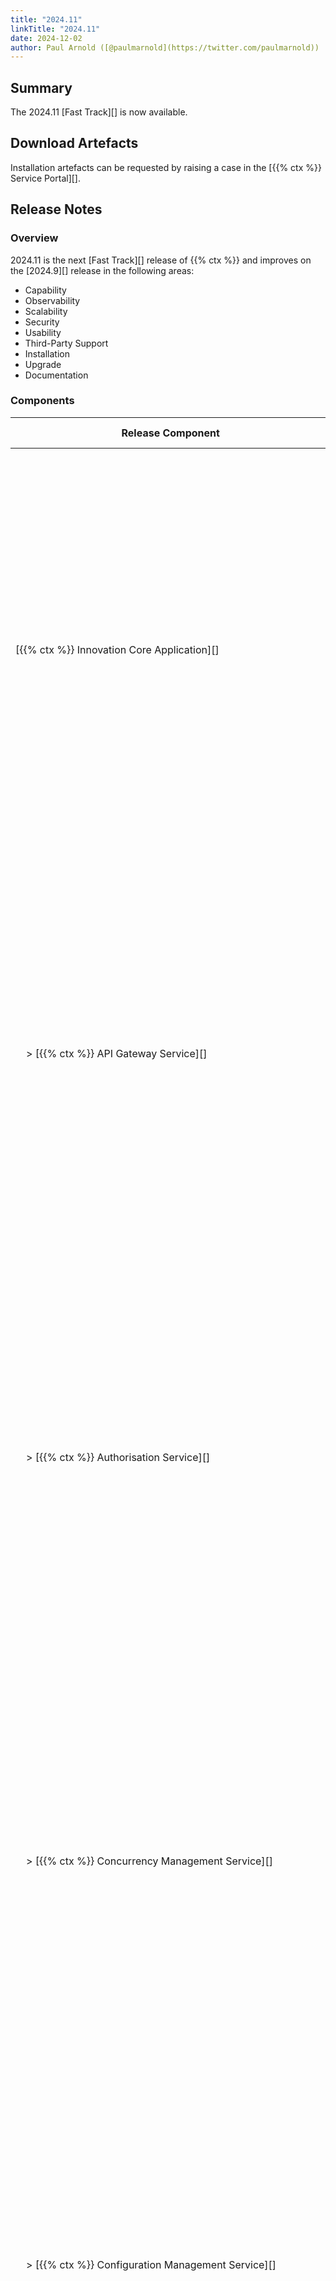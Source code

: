 ```yaml
---
title: "2024.11"
linkTitle: "2024.11"
date: 2024-12-02
author: Paul Arnold ([@paulmarnold](https://twitter.com/paulmarnold))
---
```


## Summary

The 2024.11 [Fast Track][] is now available.

## Download Artefacts

Installation artefacts can be requested by raising a case in the [{{% ctx %}} Service Portal][].

## Release Notes

### Overview

2024.11 is the next [Fast Track][] release of {{% ctx %}} and improves on the [2024.9][] release in the following areas:

* Capability
* Observability
* Scalability
* Security
* Usability
* Third-Party Support
* Installation
* Upgrade
* Documentation

<!-- TODO: Add Summary -->

### Components

<!-- TODO: Update table -->

| <nobr> Release Component </nobr>                                               | Version       | Updated | Update Type   | Breaking Change | Notes  |
|--------------------------------------------------------------------------------|---------------|---------|---------------|-----------------|--------|
| <nobr>[{{% ctx %}} Innovation Core Application][] </nobr>                      | 53.0.0.24430  | Yes     | Major         | Yes             | Major changes occurred between releases, these changes are related to the reduction of the total number of NServiceBus endpoints and RabbitMQ queues are [breaking][Breaking - Reduction of total number of NServiceBus endpoints and RabbitMQ queues] between 2024.7 and 2024.9 if upgraded on its own   |
| <nobr>&nbsp; &nbsp; > [{{% ctx %}} API Gateway Service][] </nobr>              | 38.3.0.24430  | Yes     | Major         | Yes             | Major changes occurred between releases, these changes are related to the reduction of the total number of NServiceBus endpoints and RabbitMQ queues are [breaking][Breaking - Reduction of total number of NServiceBus endpoints and RabbitMQ queues] between 2024.7 and 2024.9 if upgraded on its own   |
| <nobr>&nbsp; &nbsp; > [{{% ctx %}} Authorisation Service][] </nobr>            | 7.0.2.24430   | Yes     | Major         | Yes             | Major changes occurred between releases, these changes are related to the reduction of the total number of NServiceBus endpoints and RabbitMQ queues are [breaking][Breaking - Reduction of total number of NServiceBus endpoints and RabbitMQ queues] between 2024.7 and 2024.9 if upgraded on its own   |
| <nobr>&nbsp; &nbsp; > [{{% ctx %}} Concurrency Management Service][] </nobr>   | 7.0.2.24430   | Yes     | Major         | Yes             | Major changes occurred between releases, these changes are related to the reduction of the total number of NServiceBus endpoints and RabbitMQ queues are [breaking][Breaking - Reduction of total number of NServiceBus endpoints and RabbitMQ queues] between 2024.7 and 2024.9 if upgraded on its own   |
| <nobr>&nbsp; &nbsp; > [{{% ctx %}} Configuration Management Service][] </nobr> | 7.0.2.24430   | Yes     | Major         | Yes             | Major changes occurred between releases, these changes are related to the reduction of the total number of NServiceBus endpoints and RabbitMQ queues are [breaking][Breaking - Reduction of total number of NServiceBus endpoints and RabbitMQ queues] between 2024.7 and 2024.9 if upgraded on its own   |
| <nobr>&nbsp; &nbsp; > [{{% ctx %}} Data Storage Service][] </nobr>             | 9.0.13.24430  | Yes     | Major         | Yes             | Major changes occurred between releases, these changes are related to the reduction of the total number of NServiceBus endpoints and RabbitMQ queues are [breaking][Breaking - Reduction of total number of NServiceBus endpoints and RabbitMQ queues] between 2024.7 and 2024.9 if upgraded on its own   |
| <nobr>&nbsp; &nbsp; > [{{% ctx %}} Execution Management Service][] </nobr>     | 7.0.2.24430   | Yes     | Major         | Yes             | Major changes occurred between releases, these changes are related to the reduction of the total number of NServiceBus endpoints and RabbitMQ queues are [breaking][Breaking - Reduction of total number of NServiceBus endpoints and RabbitMQ queues] between 2024.7 and 2024.9 if upgraded on its own   |
| <nobr>&nbsp; &nbsp; > [{{% ctx %}} Licence Management Service][] </nobr>       | 7.0.2.24430   | Yes     | Major         | Yes             | Major changes occurred between releases, these changes are related to the reduction of the total number of NServiceBus endpoints and RabbitMQ queues are [breaking][Breaking - Reduction of total number of NServiceBus endpoints and RabbitMQ queues] between 2024.7 and 2024.9 if upgraded on its own   |
| <nobr>&nbsp; &nbsp; > [{{% ctx %}} Listeners Service][] </nobr>                | 2.0.0.24430   | Yes     |               | N/A             |        |
| <nobr>&nbsp; &nbsp; > [{{% ctx %}} Monitoring Service][] </nobr>               | 11.0.2.24430  | Yes     | First Release | Yes             | Major changes occurred between releases, these changes are related to the reduction of the total number of NServiceBus endpoints and RabbitMQ queues are [breaking][Breaking - Reduction of total number of NServiceBus endpoints and RabbitMQ queues] between 2024.7 and 2024.9 if upgraded on its own   |
| <nobr>&nbsp; &nbsp; > [{{% ctx %}} Package Management Service][] </nobr>       | 11.0.2.24430  | Yes     | Major         | Yes             | Major changes occurred between releases, these changes are related to the reduction of the total number of NServiceBus endpoints and RabbitMQ queues are [breaking][Breaking - Reduction of total number of NServiceBus endpoints and RabbitMQ queues] between 2024.7 and 2024.9 if upgraded on its own   |
| <nobr>&nbsp; &nbsp; > [{{% ctx %}} Provisioning Service][] </nobr>             | 13.1.2.24430  | Yes     | Major         | Yes             | Major changes occurred between releases, these changes are related to the reduction of the total number of NServiceBus endpoints and RabbitMQ queues are [breaking][Breaking - Reduction of total number of NServiceBus endpoints and RabbitMQ queues] between 2024.7 and 2024.9 if upgraded on its own   |
| <nobr>&nbsp; &nbsp; > [{{% ctx %}} Scheduling Service][] </nobr>               | 7.0.8.24430   | Yes     | Major         | Yes             | Major changes occurred between releases, these changes are related to the reduction of the total number of NServiceBus endpoints and RabbitMQ queues are [breaking][Breaking - Reduction of total number of NServiceBus endpoints and RabbitMQ queues] between 2024.7 and 2024.9 if upgraded on its own   |
| <nobr>&nbsp; &nbsp; > [{{% ctx %}} Triggers Service][] </nobr>                 | 11.0.0.24430  | Yes     | Major         | Yes             | Major changes occurred between releases, these changes are related to the reduction of the total number of NServiceBus endpoints and RabbitMQ queues are [breaking][Breaking - Reduction of total number of NServiceBus endpoints and RabbitMQ queues] between 2024.7 and 2024.9 if upgraded on its own   |
| <nobr>[{{% ctx %}} Innovation Execution Application][] </nobr>                 | 24.1.1.24430  | Yes     | Major         | Yes             | Major changes occurred between releases, these changes are related to the reduction of the total number of NServiceBus endpoints and RabbitMQ queues are [breaking][Breaking - Reduction of total number of NServiceBus endpoints and RabbitMQ queues] between 2024.7 and 2024.9 if upgraded on its own   |
| <nobr>&nbsp; &nbsp; > [{{% ctx %}} Execution Service][] </nobr>                | 24.1.1.24430  | Yes     | Major         | Yes             | Major changes occurred between releases, these changes are related to the reduction of the total number of NServiceBus endpoints and RabbitMQ queues are [breaking][Breaking - Reduction of total number of NServiceBus endpoints and RabbitMQ queues] between 2024.7 and 2024.9 if upgraded on its own   |
| <nobr>[{{% ctx %}} Gateway][Gateway], including [{{% ctx %}} Studio][] </nobr> | 12.3.2.24430  | Yes     | Major         | Yes             | Major changes occurred between releases, these changes are related to the server-side validation of the APIs are [breaking][Breaking - Server-side validation added to {{% ctx %}} Gateway API] between 2024.7 and 2024.9 |
| <nobr>[{{% ctx %}} Blocks Package][Blocks] </nobr>                             | 48.2.0.24420  | Yes     | Major         | Yes             | Major changes occurred between releases, these changes are related to the upgrade to .NET 8 and are [breaking][Breaking - Upgrade to .NET 8] between 2024.7 and 2024.9 |
| <nobr>[{{% ctx %}} Interaction Portal][Interaction Portal] </nobr>             | 2.0.0.24340   | No      | N/A           | N/A             |        |
| <nobr>{{% ctx %}} App Server Install Scripts </nobr>                           | 5.2.3.24430   | Yes     | Minor         | N/A             |        |
| <nobr>{{% ctx %}} Web App Server Install Scripts </nobr>                       | 8.1.1.24420   | Yes     | Patch         | N/A             |        |
| <nobr>{{% ctx %}} Upgrade Scripts </nobr>                                      | 1.2.8.24430   | Yes     | Patch         | N/A             |        |
| <nobr>{{% ctx %}} Licence Fingerprint Generator </nobr>                        | 4.1.0.24360   | Yes     | Major         | Yes             | Major changes occurred between releases, these changes are related to the upgrade to .NET 8 and are [breaking][Breaking - Upgrade to .NET 8] between 2024.7 and 2024.9 |
| <nobr>{{% ctx %}} Encryption Key Generator </nobr>                             | 2.0.0.24350   | Yes     | Major         | Yes             | Major changes occurred between releases, these changes are related to the upgrade to .NET 8 and are [breaking][Breaking - Upgrade to .NET 8] between 2024.7 and 2024.9 |
| <nobr>{{% ctx %}} Encryptor </nobr>                                            | 3.1.0.24330   | No      | N/A           | N/A             |        |
| <nobr>{{% ctx %}} Flows Upgrader </nobr>                                       | 2.0.0.24350   | Yes     | Major         | Yes             | Major changes occurred between releases, these changes are related to the upgrade to .NET 8 and are [breaking][Breaking - Upgrade to .NET 8] between 2024.7 and 2024.9 |
| <nobr>{{% ctx %}} Observability</nobr>                                         | 3.0.0         | No      | N/A           | N/A             |        |

### Features

#### Capability

##### Improved session update reliability on slow systems

The Cortex Interaction Portal now handles session updates more reliably on slower systems.

<!-- Cortex Interaction Portal - Concurrency issues in Reliable Collections - Update Session on slower systems -->

##### Introduced the Monitoring Service

{{% ctx %}} Gateway now includes a Monitoring Service that provides a high-level view of the system's operations.  
The Monitoring Service is provisioned by default and is available on the Operations Overview page.  

<!-- Operations Overview - Monitoring Service - Clear out daily reliable collections at midnight -->
<!-- Operations Overview - Monitoring Service - Service sometimes goes into quorum loss state -->
<!-- Operations Overview - Monitoring Service provisioned by default -->

##### Added Operations Overview API to API Gateway

The API Gateway Service now includes the following APIs:

* Get Operations Overview Data:
  * Description: Returns the operations overview graph data which consist of:
    * Flows execution Success Rate
    * Total number of Completed Executions
    * Total number of Errored Executions
  * Url path: `api/dashboards/operationsOverview/data`
  * Query parameters:
    * `packageNames`
    * `packageVersions`
    * `flowNames`
    * `startDate`
    * `endDate`

* Get Operations Overview Filters Paths:
  * Description: Returns the list of filters paths is used by the filters of the {{% ctx %}} Gateway Operations Overview page.
  * Url path: `api/dashboards/operationsOverview/filters/paths`
  * Query parameters:
    * `startDate`
    * `endDate`

<!-- Operations Overview - APIs - Get All Data - Based on packageName and packageVersion -->
<!-- Operations Overview - APIs - Get All Data - Get All Filters - FlowPath keys should be lowercased -->
<!-- Operations Overview - APIs - Get All Data - Return Total Number of Completed and Errored Executions -->
<!-- Operations Overview - APIs - Get All Data- Based on startDate and endDate -->
<!-- Operations Overview - APIs - Get FilterPaths Data - Based on startDate and endDate -->
<!-- Operations Overview - APIs - Get FilterPaths Data - Based on startDate and endDate -->
<!-- Operations Overview - APIs - GetRunningExecutions and GetAggregatedClusterHealthAPI - Set Log Level to Trace -->

##### Introduced the Operations Overview page

{{% ctx %}} Gateway now includes an Operations Overview page that provides a high-level view of the system's operations.

<!-- Operations Overview - Remove feature flag -->

##### Added Current Status tiles to the Operations Overview page

The Operations Overview page now includes tiles that display the current status of the system, which includes:

* License consumption
* Cluster health
* Running Executions

<!-- Operations Overview - Cluster Health Tile - Link should go to correct SF Explorer page -->

##### Added Filters to the Operations Overview page

The Operations Overview page now includes filters that allow users to filter data based on the selected timespan, packages, package versions and flows.

<!-- Operations Overview - Filters - Available filters are returned based on selected timespan -->
<!-- Operations Overview - Filters - User can filter data based on Package and Package version -->

##### Added Graphs to the Operations Overview page

The Operations Overview page now includes graphs that display the following data:

* Success rate
* Completed flows
* Errored flows

<!-- Operations Overview - Graphs - Add completed flows graph -->
<!-- Operations Overview - Graphs - Add Errored flows graph -->
<!-- Operations Overview - Graphs - Success Rate - Change display value to be int instead of float -->
<!-- Operations Overview - Graphs - Success Rate graph is updated on Sync Data -->

##### Added configuration for query parameter length

{{% ctx %}} Gateway `web.config` now includes configuration settings allowing to configure the maximum query parameter length.  
Currently, there is no documentation available on how to do this. For further assistance, please raise a case in the [{{% ctx %}} Service Portal][].

<!-- Operations Overview - 404 when query parameter is too long -->

##### Added support for multiple Cortex Interaction Portal running on the same machine

The Cortex Interaction Portal can now be installed multiple times on the same machine.  
This allows for multiple instances of the Interaction Portal to be run on the same machine, each with its own configuration and data.

<!-- Interaction Portal - Changes are done and packaged -->

#### Observability

##### Reduced the maximum size of Service Fabric Trace Logs

The maximum size of Service Fabric Trace Logs has been reduced to reduce the amount of disk space used.

<!-- Logging - Reduce Service Fabric Trace Logs Maximum Size -->

#### Scalability

##### Improved the performance of the Execution Management Service

The performance of the Execution Management Service has been improved to handle high volumes of executions more efficiently.

<!-- Service Fabric - Execution Management service queue builds up rapidly with high volumes of executions -->

##### Increased the header size limit for Service Fabric API Gateway

The header size limit for the Service Fabric API Gateway has been increased to allow for larger headers to be processed.

<!-- Service Fabric - Header size limit - 2024.11 and PATCH 2024.9 -->

#### Security

##### Reviewed the Content-security-policy directives

The Content-security-policy directives have been reviewed and updated to ensure that they are secure.

<!-- Security - Content-security-policy directives should be reviewed and updated (Cortex Gateway) -->

##### Introduced the Permissions-Policy header

The Permissions-Policy header has been introduced to improve security.

<!-- Security - Permissions-Policy header needs to be introduced (Cortex Gateway) -->

##### Deleted the guest user from RabbitMQ on installation and upgrade

The guest user is now deleted from RabbitMQ on installation and upgrade to improve security.

<!-- Security - Installation - RabbitMQ - Delete guest user -->
<!-- Security - Upgrade - RabbitMQ - Delete guest user -->

##### Removed the X-XSS-PROTECTION header

The X-XSS-PROTECTION header has been removed as it is deprecated.

<!-- Security - X-XSS-PROTECTION header is deprecated (Cortex Gateway) -->

#### Usability

#### Third-party Support

##### Added Health Check API to Service Fabric API Gateway

A Health Check API has been added to the Service Fabric API Gateway to allow third-party load balancers to check the health of the system.

<!-- Health Check API For Third Party Load Balancers -->

##### Updated 3rd Party Libraries

The following 3rd party libraries have been updated on {{% ctx %}} Gateway:

* Fuse
* jQuery
* jQuery UI
* Moment.js
* Stacktrace.js

<!-- Upgrade 3rd Party Libraries - Fuse library should be updated (Cortex Gateway) -->
<!-- Upgrade 3rd Party Libraries - jQuery library should be updated (Cortex Gateway) -->
<!-- Upgrade 3rd Party Libraries - jQuery UI library should be updated (Cortex Gateway) -->
<!-- Upgrade 3rd Party Libraries - Moment.js library should be updated (Cortex Gateway) -->
<!-- Upgrade 3rd Party Libraries - Stacktrace.js library should be updated (Cortex Gateway) -->

#### Installation

##### Added check for certificate friendly name

The installation script now checks for the presence of a certificate friendly name and throws an error if it is not present.

<!-- Installation - Gateway install certificate friendly name not present should throw error -->

##### Changed the installation script to use PSDrive to improve compatibility

The installation script now uses PSDrive to improve compatibility with different environments.

<!-- Installation - Permission issues using network paths -->

##### Added support for RabbitMQ log file rotation

The installation script now sets up log file rotation RabbitMQ.

<!-- Installation - RabbitMq log file rotation - 2024.11 and PATCH 2024.9 -->

#### Upgrade

##### Added support for RabbitMQ log file rotation

The installation script now sets up log file rotation RabbitMQ.

<!-- Installation - RabbitMq log file rotation - 2024.11 and PATCH 2024.9 -->

##### Improved of the load balancer upgrade process

The upgrade process now restores the files to pre-upgrade if the load balancer upgrade fails.

<!-- Upgrade - Fix if load balancer upgrade fails -->

##### Streamlined the timeout of the Register-ServiceFabricApplicationType command with other commands

The timeout of the Register-ServiceFabricApplicationType command has been set to 1800s, like other commands.

<!-- Upgrade - Register-ServiceFabricApplcationType timing out - 2024.11 and PATCH 2024.9 -->

##### Changed the extension of the studio package created by the upgrade script

The studio package created by the upgrade script now has the file extension `.studiopkg` to be consistent with the documentation.

<!-- Installation - The studio package created by the upgrade script has the following file extension .StudioPkg but in docs its .studiopkg - should be .studiopkg -->

#### Documentation

##### Added how to add the encryption key to the Load Balancer server

The documentation now includes instructions on how to add the encryption key to the Load Balancer server during both installation and upgrade.

<!-- Product Portal - 2024.11 Encryption key needs adding to load balancer server -->


<!-- Product Portal - Release Notes - Grafana components -Versioning in components table and linking to release tags in github as well as CORTEX version - TODO -->

##### Updated ports used by {{% ctx %}}

The documentation has been updated to include the new ports used by {{% ctx %}}.

<!-- Product Portal - Update Ports -->

### Bug Fixes

#### Capability

##### Send Email Using Microsoft365 block crashes the Execution Service

A bug has been fixed where the Send Email Using Microsoft365 block would crash the Execution Service.

<!-- Blocks - SendEmailUsingMicrosoft365Block crashes Execution Service -->

##### Published packages with nested flows fail to execute

A bug has been fixed where published flows containing nested flows up to three layers deep would throw a KeyNotFoundException when attempting to execute the third layer.

<!-- Execution Service - Can't run child flows of child flows -->

##### LINQ expression does not work

A bug has been fixed where LINQ expressions would not work at all.

<!-- Flow Engine - LINQ is broken -->

##### Expression containing a string.Split() causes an exception

A bug has been fixed where an expression containing a string.Split() would sometimes throw a runtime exception.

<!-- Flow Engine - string.Split() causes exception -->

##### Opened ports for RabbitMQ Stream

A bug has been fixed logs were being generated due to RabbitMQ Stream ports not being open.

<!-- RabbitMQ - Stream Ports not open creates errors in logs -->

#### Usability

##### LiveView datetime picker styling issues

A bug has been fixed where the LiveView datetime picker would not display correctly.

<!-- LiveView datetime picker styling issues -->

#### Upgrade

#### Documentation

#### Installation

##### Fixed error the installation what-if command

The installation script no longer import the ServiceFabric PowerShell module when running the what-if command.

<!-- Installation - What if importing service fabric module -->

##### Update certificate doesn't update load balancer health check subject name

A bug has been fixed where updating the certificate would not update the load balancer health check subject name.

<!-- Installation - Update Certificate doesnt update load balancer health check subject name -->


<!--  -->


<!-- ?? TODO ?? -->
<!-- CORTEX 7 - Docs - Update "Platform Architecture" documents (Word & PDF) -->
<!-- CORTEX 7 - Docs - Updates (Various changes, incl. version 7.3, supports Windows and SQL 2022) -->
<!-- CORTEX 7 - Installation - Auto Installer Updates for SQL Server 2022 -->
<!-- CORTEX 7 - Installation PBIS - Split -->
<!-- CORTEX 7 - Upgrade testing - Dual Site -->
<!-- Installation - Test port usage script is wrong -->
<!-- Helplink - Configuration - Update to latest engine and blocks version and net8 -->
<!-- Process Design & Execution - Remove feature flag - was last release I believe -->

### Breaking Changes

The following features have introduced breaking changes in the 2024.11 release of the {{% ctx %}} Platform:

### Known Limitations

There are no known limitations added as part of the 2024.9 release of the {{% ctx %}} Platform.

## Version Support

### Operating Systems

| OS Type | Supported Versions                                |
|---------|---------------------------------------------------|
| Windows | <ul><li>Server 2019</li><li>Server 2022</li></ul> |
| Linux   | Linux is not currently supported                  |

### 7.X Compatibility

| 7.X Version | Is compatible? | Notes                                        |
|-------------|----------------|----------------------------------------------|
| 7.2         | Yes            |                                              |
| 7.1         | No             | Need to upgrade 7.1 to 7.2 for compatibility |
| 7.0         | No             | Need to upgrade 7.0 to 7.2 for compatibility |

### Flow Compatibility

| Release | Compatibility Version |
|---------|-----------------------|
| 2024.11 | 31.24311              |
| 2024.9  | 31.24311              |
| 2024.7  | 31.24311              |
| 2024.5  | 31.24311              |
| 2024.3  | 30                    |

### Grafana Components Compatibility

| Release | Grafana WebApp Version   | Grafana Loki Version | Observability Version        |
|---------|--------------------------|----------------------|------------------------------|
| 2024.11 | [10.4.1][Grafana 10.4.1] | [3.0.0][Loki 3.0.0]  | [3.0.0][Observability 3.0.0] |
| 2024.9  | [10.4.1][Grafana 10.4.1] | [3.0.0][Loki 3.0.0]  | [3.0.0][Observability 3.0.0] |
| 2024.7  | [10.4.1][Grafana 10.4.1] | [3.0.0][Loki 3.0.0]  | [3.0.0][Observability 3.0.0] |
| 2024.5  | [10.4.1][Grafana 10.4.1] | [3.0.0][Loki 3.0.0]  | [3.0.0][Observability 3.0.0] |
| 2024.3  | [8.5.4][Grafana 8.5.4]   | [2.5.0][Loki 2.5.0]  | [2.2.0][Observability 2.2.0] |

## Install Instructions

If you are installing a new 2024.11 platform or adding it to an existing 7.2 Installation see the guidance below; otherwise, if you are upgrading from an existing 2024.9 platform refer to the [Upgrade Instructions][].

Installing {{% ctx %}} Only:

* [Multiple Server - With HA][Innovation Only - Multiple Server - With HA]
* [Single Server - Without HA][Innovation Only - Single Server - Without HA]

Adding {{% ctx %}} to a 7.2 Installation:

* [Multiple Server - With HA][Adding Innovation to a 7.2 Installation - Multiple Server - With HA]
* [Single Server - Without HA][Adding Innovation to a 7.2 Installation - Single Server - Without HA]

## Upgrade Instructions

If you are upgrading from an existing 2024.9 platform see the guidance below:

Upgrading {{% ctx %}}:

* [Multiple Server - With HA][Upgrade - Multiple Server - With HA]
* [Single Server - Without HA][Upgrade - Single Server - Without HA]

## Upcoming Releases

Releases are currently forecast to be made available on:

| Release | Release Type   | Forecast Release Date              |
|---------|----------------|------------------------------------|
| 2025.1  | [Fast Track][] | Week commencing 10th February 2024 |

[{{% ctx %}} Innovation Core Application]: {{< url path="Cortex.Guides.CortexInnovation.CoreApplication.MainDoc" version="2024.11" >}}
[{{% ctx %}} API Gateway Service]: {{< url path="Cortex.Guides.CortexInnovation.CoreApplication.Services.ApiGatewayService.MainDoc" version="2024.11" >}}
[{{% ctx %}} Authorisation Service]: {{< url path="Cortex.Guides.CortexInnovation.CoreApplication.Services.AuthorisationService.MainDoc" version="2024.11" >}}
[{{% ctx %}} Concurrency Management Service]: {{< url path="Cortex.Guides.CortexInnovation.CoreApplication.Services.ConcurrencyManagementService.MainDoc" version="2024.11" >}}
[{{% ctx %}} Configuration Management Service]: {{< url path="Cortex.Guides.CortexInnovation.CoreApplication.Services.ConfigurationManagementService.MainDoc" version="2024.11" >}}
[{{% ctx %}} Data Storage Service]: {{< url path="Cortex.Guides.CortexInnovation.CoreApplication.Services.DataStorageService.MainDoc" version="2024.11" >}}
[{{% ctx %}} Execution Management Service]: {{< url path="Cortex.Guides.CortexInnovation.CoreApplication.Services.ExecutionManagementService.MainDoc" version="2024.11" >}}
[{{% ctx %}} Licence Management Service]: {{< url path="Cortex.Guides.CortexInnovation.CoreApplication.Services.LicenceManagementService.MainDoc" version="2024.11" >}}
[{{% ctx %}} Listeners Service]: {{< url path="Cortex.Guides.CortexInnovation.CoreApplication.Services.ListenersService.MainDoc" version="2024.11" >}}
[{{% ctx %}} Monitoring Service]: {{< url path="Cortex.Guides.CortexInnovation.CoreApplication.Services.MonitoringService.MainDoc" version="2024.11" >}}
[{{% ctx %}} Package Management Service]: {{< url path="Cortex.Guides.CortexInnovation.CoreApplication.Services.PackageManagementService.MainDoc" version="2024.11" >}}
[{{% ctx %}} Provisioning Service]: {{< url path="Cortex.Guides.CortexInnovation.CoreApplication.Services.ProvisioningService.MainDoc" version="2024.11" >}}
[{{% ctx %}} Scheduling Service]: {{< url path="Cortex.Guides.CortexInnovation.CoreApplication.Services.SchedulingService.MainDoc" version="2024.11" >}}
[{{% ctx %}} Triggers Service]: {{< url path="Cortex.Guides.CortexInnovation.CoreApplication.Services.TriggersService.MainDoc" version="2024.11" >}}
[{{% ctx %}} Innovation Execution Application]: {{< url path="Cortex.Guides.CortexInnovation.ExecutionApplication.MainDoc" version="2024.11" >}}
[{{% ctx %}} Execution Service]: {{< url path="Cortex.Guides.CortexInnovation.ExecutionApplication.Services.ExecutionService.MainDoc" version="2024.11" >}}
[Interaction Portal]: {{< url path="Cortex.Guides.CortexInteractionPortal.MainDoc" version="2024.11" >}}

[Upgrade Instructions]: {{< ref "#upgrade-instructions" >}}
[Blocks]: {{< url path="Cortex.Reference.Blocks.MainDoc" version="2024.11" >}}

[Gateway]: {{< url path="Cortex.Guides.Gateway.MainDoc" version="2024.11" >}}

[Innovation Only - Single Server - Without HA]: {{< url path="Cortex.GettingStarted.OnPremise.InstallInnovationOnly.SingleServerWithoutHA.MainDoc" version="2024.11" >}}
[Innovation Only - Multiple Server - With HA]: {{< url path="Cortex.GettingStarted.OnPremise.InstallInnovationOnly.MultipleServerWithHA.MainDoc" version="2024.11" >}}

[Adding Innovation to a 7.2 Installation - Single Server - Without HA]: {{< url path="Cortex.GettingStarted.OnPremise.AddInnovationTo72.SingleServerWithoutHA.MainDoc" version="2024.11" >}}
[Adding Innovation to a 7.2 Installation - Multiple Server - With HA]: {{< url path="Cortex.GettingStarted.OnPremise.AddInnovationTo72.MultipleServerWithHA.MainDoc" version="2024.11" >}}

[Upgrade - Single Server - Without HA]: {{< url path="Cortex.Guides.UpgradeCortex.2024.9to2024.11.SingleServerWithoutHA.MainDoc" version="2024.11" >}}
[Upgrade - Multiple Server - With HA]: {{< url path="Cortex.Guides.UpgradeCortex.2024.9to2024.11.MultipleServerWithHA.MainDoc" version="2024.11" >}}
[Breaking - Reduction of total number of NServiceBus endpoints and RabbitMQ queues]: {{< ref "#reduction-of-total-number-of-nservicebus-endpoints-and-rabbitmq-queues-1" >}}
[Breaking - Upgrade to .NET 8]: {{< ref "#upgrade-to-net-8-1" >}}
[Breaking - Server-side validation added to {{% ctx %}} Gateway API]: {{< ref "#server-side-validation-added-to-cortex-gateway-api-1" >}}

[{{% ctx %}} Studio]: {{< url path="Cortex.Guides.Studio.MainDoc" version="2024.11" >}}

[{{% ctx %}} Service Portal]: {{< url path="Cortex.ServicePortal.MainDoc" version="2024.11" >}}

[Fast Track]: {{< url path="Cortex.Reference.Glossary.F-J.FastTrack" version="2024.11" >}}

[2024.9]: {{< url path="Cortex.Blogs.Releases.2024.9.MainDoc" version="2024.11" >}}

[Grafana 8.5.4]: {{< url path="Grafana.SelfManaged.Downloads.GrafanaWebApp.Windows" >}}
[Grafana 10.4.1]: {{< url path="Grafana.SelfManaged.Downloads.GrafanaWebApp.10.4.1.Windows" >}}
[Loki 3.0.0]: {{< url path="GitHub.Cortex.Observability.2.2.0.Grafana.SelfManaged.Downloads.GrafanaLoki.3.0.0.GrafanaLokiInstallZip" >}}
[Loki 2.5.0]: {{< url path="Grafana.SelfManaged.Downloads.GrafanaLoki.GrafanaLokiInstallZip" >}}
[Observability 3.0.0]: {{< url path="GitHub.Cortex.Observability.3.0.0.MainDoc" >}}
[Observability 2.2.0]: {{< url path="GitHub.Cortex.Observability.2.2.0.MainDoc" >}}
